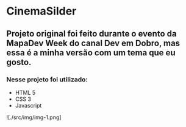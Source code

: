 # CinemaSilder 

## Projeto original foi feito durante o evento da MapaDev Week do canal Dev em Dobro, mas essa é a minha versão com um tema que eu gosto. 


### Nesse projeto foi utilizado:
- HTML 5
- CSS 3
- Javascript


![./src/img/img-1.png]
